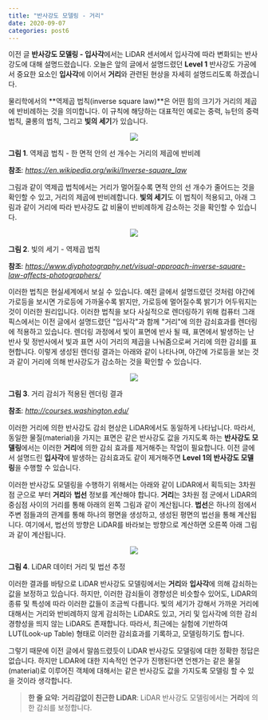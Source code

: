 ```yaml
---
title: "반사강도 모델링 - 거리"
date: 2020-09-07
categories: post6
---
```


이전 글 **반사강도 모델링 - 입사각**에서는 LiDAR 센서에서 입사각에 따라 변화되는 반사강도에 대해 설명드렸습니다.
오늘은 앞의 글에서 설명드렸던 **Level 1** 반사강도 가공에서 중요한 요소인 **입사각**에 이어서 **거리**와 관련된 현상을 자세히 설명드리도록 하겠습니다.

물리학에서의 **역제곱 법칙(inverse square law)**은 어떤 힘의 크기가 거리의 제곱에 반비례하는 것을 의미합니다.
이 규칙에 해당하는 대표적인 예로는 중력, 뉴턴의 중력 법칙, 쿨롱의 법칙, 그리고 **빛의 세기**가 있습니다.

<p align="center"><img src="https://user-images.githubusercontent.com/69247445/92342893-3c764f00-f0fd-11ea-9945-864125e5b39f.png"></p>

**그림 1**. 역제곱 법칙 - 한 면적 안의 선 개수는 거리의 제곱에 반비례

**참조**: *<https://en.wikipedia.org/wiki/Inverse-square_law>*

그림과 같이 역제곱 법칙에서는 거리가 멀어질수록 면적 안의 선 개수가 줄어드는 것을 확인할 수 있고, 거리의 제곱에 반비례합니다.
**빛의 세기**도 이 법칙이 적용되고, 아래 그림과 같이 거리에 따라 반사강도 값 비율이 반비례하게 감소하는 것을 확인할 수 있습니다.

<p align="center"><img src="https://user-images.githubusercontent.com/69247445/92344774-5b2b1480-f102-11ea-81a1-7bd8329d5278.jpg"></p>

**그림 2**. 빛의 세기 - 역제곱 법칙

**참조**: *<https://www.diyphotography.net/visual-approach-inverse-square-law-affects-photographers/>*

이러한 법칙은 현실세계에서 보실 수 있습니다. 
예전 글에서 설명드렸던 것처럼 야간에 가로등을 보시면 가로등에 가까울수록 밝지만, 가로등에 멀어질수록 밝기가 어두워지는 것이 이러한 원리입니다.
이러한 법칙을 보다 사실적으로 렌더링하기 위해 컴퓨터 그래픽스에서는 이전 글에서 설명드렸던 "입사각"과 함께 "거리"에 의한 감쇠효과를 렌더링에 적용하고 있습니다.
렌더링 과정에서 빛이 표면에 반사 될 때, 표면에서 발생하는 난반사 및 정반사에서 빛과 표면 사이 거리의 제곱을 나눠줌으로써 거리에 의한 감쇠를 표현합니다.
이렇게 생성된 렌더링 결과는 아래와 같이 나타나며, 야간에 가로등을 보는 것과 같이 거리에 의해 반사강도가 감소하는 것을 확인할 수 있습니다.

<p align="center"><img src="https://user-images.githubusercontent.com/69247445/92347106-dfcd6100-f109-11ea-902a-9c5875c1b1ea.PNG"></p>

**그림 3**. 거리 감쇠가 적용된 렌더링 결과

**참조**: *<http://courses.washington.edu/>*

이러한 거리에 의한 반사강도 감쇠 현상은 LiDAR에서도 동일하게 나타납니다.
따라서, 동일한 물질(material)을 가지는 표면은 같은 반사강도 값을 가지도록 하는 **반사강도 모델링**에서는 이러한 **거리**에 의한 감쇠 효과를 제거해주는 작업이 필요합니다.
이전 글에서 설명드린 **입사각**에 발생하는 감쇠효과도 같이 제거해주면 **Level 1의 반사강도 모델링**을 수행할 수 있습니다.

이러한 반사강도 모델링을 수행하기 위해서는 아래와 같이 LiDAR에서 획득되는 3차원 점 군으로 부터 **거리**와 **법선** 정보를 계산해야 합니다.
**거리**는 3차원 점 군에서 LiDAR의 중심점 사이의 거리를 통해 아래의 왼쪽 그림과 같이 계산됩니다.
**법선**은 하나의 점에서 주변 점들과의 관계를 통해 하나의 평면을 생성하고, 생성된 평면의 법선을 통해 계산됩니다.
여기에서, 법선의 방향은 LiDAR를 바라보는 방향으로 계산하면 오른쪽 아래 그림과 같이 계산됩니다.

<p align="center"><img src="https://user-images.githubusercontent.com/69247445/92350752-ddbccf80-f114-11ea-8173-97522053fe87.png"></p>

**그림 4**. LiDAR 데이터 거리 및 법선 추정

이러한 결과를 바탕으로 LiDAR 반사강도 모델링에서는 **거리**와 **입사각**에 의해 감쇠하는 값을 보정하고 있습니다.
하지만, 이러한 감쇠들이 경향성은 비슷할수 있어도, LiDAR의 종류 및 특성에 따라 이러한 값들이 조금씩 다릅니다. 
빛의 세기가 강해서 가까운 거리에 대해서는 거리와 반비례하지 않게 감쇠하는 LiDAR도 있고, 거리 및 입사각에 의한 감쇠 경향성을 띄지 않는 LiDAR도 존재합니다.
따라서, 최근에는 실험에 기반하여 LUT(Look-up Table) 형태로 이러한 감쇠효과를 기록하고, 모델링하기도 합니다.

그렇기 때문에 이전 글에서 말씀드렸듯이 LiDAR 반사강도 모델링에 대한 정확한 정답은 없습니다. 
하지만 LiDAR에 대한 지속적인 연구가 진행된다면 언젠가는 같은 물질(material)로 이루어진 객체에 대해서는 같은 반사강도 값을 가지도록 모델링 할 수 있을 것이라 생각합니다.


> **한 줄 요약:** **거리감없이 친근한 LiDAR**: LiDAR 반사강도 모델링에서는 **거리**에 의한 감쇠를 보정합니다.

<script id="dsq-count-scr" src="//rooney-choi.disqus.com/count.js" async></script>
